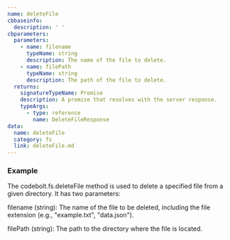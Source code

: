 ```yaml
---
name: deleteFile
cbbaseinfo:
  description: ' '
cbparameters:
  parameters:
    - name: filename
      typeName: string
      description: The name of the file to delete.
    - name: filePath
      typeName: string
      description: The path of the file to delete.
  returns:
    signatureTypeName: Promise
    description: A promise that resolves with the server response.
    typeArgs:
      - type: reference
        name: DeleteFileResponse
data:
  name: deleteFile
  category: fs
  link: deleteFile.md
---
```

<CBBaseInfo/> 
 <CBParameters/>

### Example 

The codebolt.fs.deleteFile method is used to delete a specified file from a given directory. It has two parameters:

filename (string): The name of the file to be deleted, including the file extension (e.g., "example.txt", "data.json").

filePath (string): The path to the directory where the file is located.